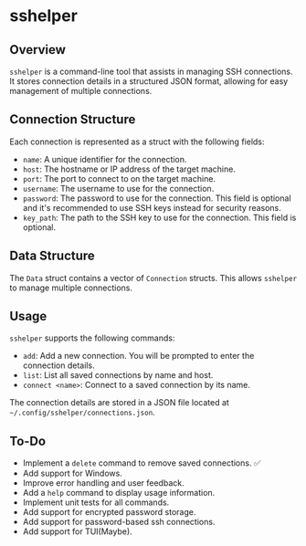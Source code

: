 # sshelper
## Overview

`sshelper` is a command-line tool that assists in managing SSH connections. It stores connection details in a structured JSON format, allowing for easy management of multiple connections.

## Connection Structure

Each connection is represented as a struct with the following fields:

- `name`: A unique identifier for the connection.
- `host`: The hostname or IP address of the target machine.
- `port`: The port to connect to on the target machine.
- `username`: The username to use for the connection.
- `password`: The password to use for the connection. This field is optional and it's recommended to use SSH keys instead for security reasons.
- `key_path`: The path to the SSH key to use for the connection. This field is optional.

## Data Structure

The `Data` struct contains a vector of `Connection` structs. This allows `sshelper` to manage multiple connections.

## Usage

`sshelper` supports the following commands:

- `add`: Add a new connection. You will be prompted to enter the connection details.
- `list`: List all saved connections by name and host.
- `connect <name>`: Connect to a saved connection by its name.

The connection details are stored in a JSON file located at `~/.config/sshelper/connections.json`.

## To-Do

- Implement a `delete` command to remove saved connections. ✅
- Add support for Windows.
- Improve error handling and user feedback.
- Add a `help` command to display usage information.
- Implement unit tests for all commands.
- Add support for encrypted password storage.
- Add support for password-based ssh connections.
- Add support for TUI(Maybe).



